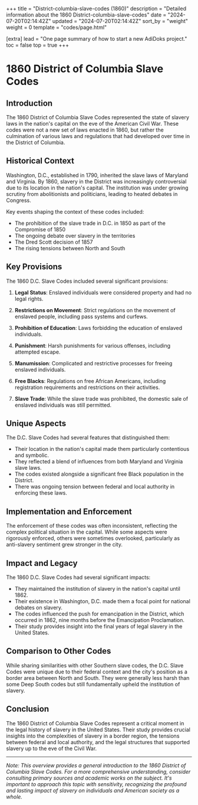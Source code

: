 +++
title = "District-columbia-slave-codes (1860)"
description = "Detailed information about the 1860 District-columbia-slave-codes"
date = "2024-07-20T02:14:42Z"
updated = "2024-07-20T02:14:42Z"
sort_by = "weight"
weight = 0
template = "codes/page.html"

[extra]
lead = "One page summary of how to start a new AdiDoks project."
toc = false
top = true
+++

# 1860 District of Columbia Slave Codes

## Introduction

The 1860 District of Columbia Slave Codes represented the state of slavery laws in the nation's capital on the eve of the American Civil War. These codes were not a new set of laws enacted in 1860, but rather the culmination of various laws and regulations that had developed over time in the District of Columbia.

## Historical Context

Washington, D.C., established in 1790, inherited the slave laws of Maryland and Virginia. By 1860, slavery in the District was increasingly controversial due to its location in the nation's capital. The institution was under growing scrutiny from abolitionists and politicians, leading to heated debates in Congress.

Key events shaping the context of these codes included:
- The prohibition of the slave trade in D.C. in 1850 as part of the Compromise of 1850
- The ongoing debate over slavery in the territories
- The Dred Scott decision of 1857
- The rising tensions between North and South

## Key Provisions

The 1860 D.C. Slave Codes included several significant provisions:

1. **Legal Status**: Enslaved individuals were considered property and had no legal rights.

2. **Restrictions on Movement**: Strict regulations on the movement of enslaved people, including pass systems and curfews.

3. **Prohibition of Education**: Laws forbidding the education of enslaved individuals.

4. **Punishment**: Harsh punishments for various offenses, including attempted escape.

5. **Manumission**: Complicated and restrictive processes for freeing enslaved individuals.

6. **Free Blacks**: Regulations on free African Americans, including registration requirements and restrictions on their activities.

7. **Slave Trade**: While the slave trade was prohibited, the domestic sale of enslaved individuals was still permitted.

## Unique Aspects

The D.C. Slave Codes had several features that distinguished them:

- Their location in the nation's capital made them particularly contentious and symbolic.
- They reflected a blend of influences from both Maryland and Virginia slave laws.
- The codes existed alongside a significant free Black population in the District.
- There was ongoing tension between federal and local authority in enforcing these laws.

## Implementation and Enforcement

The enforcement of these codes was often inconsistent, reflecting the complex political situation in the capital. While some aspects were rigorously enforced, others were sometimes overlooked, particularly as anti-slavery sentiment grew stronger in the city.

## Impact and Legacy

The 1860 D.C. Slave Codes had several significant impacts:

- They maintained the institution of slavery in the nation's capital until 1862.
- Their existence in Washington, D.C. made them a focal point for national debates on slavery.
- The codes influenced the push for emancipation in the District, which occurred in 1862, nine months before the Emancipation Proclamation.
- Their study provides insight into the final years of legal slavery in the United States.

## Comparison to Other Codes

While sharing similarities with other Southern slave codes, the D.C. Slave Codes were unique due to their federal context and the city's position as a border area between North and South. They were generally less harsh than some Deep South codes but still fundamentally upheld the institution of slavery.

## Conclusion

The 1860 District of Columbia Slave Codes represent a critical moment in the legal history of slavery in the United States. Their study provides crucial insights into the complexities of slavery in a border region, the tensions between federal and local authority, and the legal structures that supported slavery up to the eve of the Civil War.

---

*Note: This overview provides a general introduction to the 1860 District of Columbia Slave Codes. For a more comprehensive understanding, consider consulting primary sources and academic works on the subject. It's important to approach this topic with sensitivity, recognizing the profound and lasting impact of slavery on individuals and American society as a whole.*
